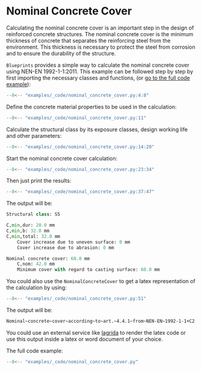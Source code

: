 # Nominal Concrete Cover

Calculating the nominal concrete cover is an important step in the design of reinforced concrete structures.
The nominal concrete cover is the minimum thickness of concrete that separates the reinforcing steel from the environment.
This thickness is necessary to protect the steel from corrosion and to ensure the durability of the structure.

`Blueprints` provides a simple way to calculate the nominal concrete cover using NEN-EN 1992-1-1:2011.
This example can be followed step by step by first importing the necessary classes and functions, (or [go to the full code example](#full-code-example)):

```python
--8<-- "examples/_code/nominal_concrete_cover.py:4:8"
```

Define the concrete material properties to be used in the calculation:

```python
--8<-- "examples/_code/nominal_concrete_cover.py:11"
```

Calculate the structural class by its exposure classes, design working life and other parameters:

```python
--8<-- "examples/_code/nominal_concrete_cover.py:14:20"
```

Start the nominal concrete cover calculation:

```python
--8<-- "examples/_code/nominal_concrete_cover.py:23:34"
```

Then just print the results:

```python
--8<-- "examples/_code/nominal_concrete_cover.py:37:47"
```

The output will be:

```python
Structural class: S5

C,min,dur: 20.0 mm
C,min,b: 32.0 mm
C,min,total: 32.0 mm
    Cover increase due to uneven surface: 0 mm
    Cover increase due to abrasion: 0 mm

Nominal concrete cover: 60.0 mm
    C,nom: 42.0 mm
    Minimum cover with regard to casting surface: 60.0 mm
```

You could also use the `NominalConcreteCover` to get a latex representation of the calculation by using:

```python
--8<-- "examples/_code/nominal_concrete_cover.py:51"
```

The output will be:

```latex
Nominal~concrete~cover~according~to~art.~4.4.1~from~NEN-EN~1992-1-1+C2:2011:\newline~\max~\left\{Nominal~concrete~cover~according~to~art.~4.4.1~(c_{nom});~Minimum~cover~with~regard~to~casting~surface~according~to~art.~4.4.1.3~(4)\right\}\newline~=~\max~\left\{42.0;~60.0\right\}~=~60.0~mm\newline~\newline~Where:\newline~c_{nom}~=~c_{min,total}+\Delta~c_{dev}~=~32.0+10~=~42.0~mm\newline~\Delta~c_{dev}~is~determined~according~to~art.~4.4.1.3~(1)\newline~c_{min,total}~=~c_{min}~+~\Delta~c_{uneven~surface}~~+~\Delta~c_{abrasion~class}~=~32.0~+~0~+~0~=~32.0~mm\newline~\Delta~c_{uneven~surface}~and~\Delta~c_{abrasion~class}~are~determined~according~to~art.~4.4.1.2~(11)~and~(13)\newline~c_{min}~=~\max~\left\{c_{min,b};~c_{min,dur}+\Delta~c_{dur,\gamma}-\Delta~c_{dur,st}-\Delta~c_{dur,add};~10~\text{mm}\right\}~=~\max~\left\{32.0;~20.0+10-0-0;~10\right\}~=~32.0~mm\newline~\Delta~c_{dur,\gamma}~,~\Delta~c_{dur,st}~and~\Delta~c_{dur,add}~are~determined~according~to~art.~4.4.1.2~(6),~(7)~and~(8)\newline~c_{min,b}~is~determined~according~to~table~4.2~based~on~(equivalent)~rebar~diameter~=~32~=~32~mm\newline~c_{min,dur}~is~determined~according~to~table~4.3~based~on~structural~class~S5~\&~exposure~classes~(XC1)~=~20~mm
```

You could use an external service like [lagrida](https://latexeditor.lagrida.com/) to render the latex code or use this output inside a latex or word document of your choice.

<a name="full-code-example">
The full code example:

```python
--8<-- "examples/_code/nominal_concrete_cover.py"
```
</a>
